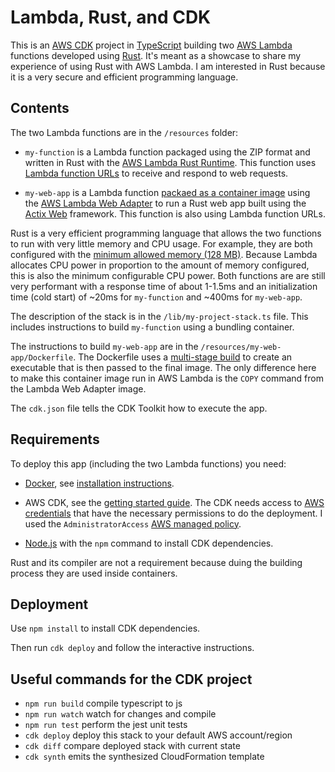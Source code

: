 # Lambda, Rust, and CDK

This is an [AWS CDK](https://aws.amazon.com/cdk/) project in [TypeScript](https://www.typescriptlang.org) building two [AWS Lambda](https://aws.amazon.com/lambda/) functions developed using [Rust](https://www.rust-lang.org). It's meant as a showcase to share my experience of using Rust with AWS Lambda. I am interested in Rust because it is a very secure and efficient programming language.

## Contents

The two Lambda functions are in the `/resources` folder:

- `my-function` is a Lambda function packaged using the ZIP format and written in Rust with the [AWS Lambda Rust Runtime](https://github.com/awslabs/aws-lambda-rust-runtime). This function uses [Lambda function URLs](https://docs.aws.amazon.com/lambda/latest/dg/lambda-urls.html) to receive and respond to web requests.

- `my-web-app`  is a Lambda function [packaed as a container image](https://docs.aws.amazon.com/lambda/latest/dg/gettingstarted-images.html) using the [AWS Lambda Web Adapter](https://github.com/awslabs/aws-lambda-web-adapter) to run a Rust web app built using the [Actix Web](https://actix.rs) framework. This function is also using Lambda function URLs.

Rust is a very efficient programming language that allows the two functions to run with very little memory and CPU usage. For example, they are both configured with the [minimum allowed memory (128 MB)](https://docs.aws.amazon.com/lambda/latest/dg/configuration-function-common.html#configuration-memory-console). Because Lambda allocates CPU power in proportion to the amount of memory configured, this is also the minimum configurable CPU power. Both functions are are still very performant with a response time of about 1-1.5ms and an initialization time (cold start) of ~20ms for `my-function` and ~400ms for `my-web-app`.

The description of the stack is in the `/lib/my-project-stack.ts` file. This includes instructions to build `my-function` using a bundling container.

The instructions to build `my-web-app` are in the `/resources/my-web-app/Dockerfile`. The Dockerfile uses a [multi-stage build](https://docs.docker.com/build/building/multi-stage/) to create an executable that is then passed to the final image. The only difference here to make this container image run in AWS Lambda is the `COPY` command from the Lambda Web Adapter image.

The `cdk.json` file tells the CDK Toolkit how to execute the app.

## Requirements

To deploy this app (including the two Lambda functions) you need:

- [Docker](https://www.docker.com), see [installation instructions](https://docs.docker.com/get-docker/).

- AWS CDK, see the [getting started guide](https://docs.aws.amazon.com/cdk/v2/guide/getting_started.html). The CDK needs access to [AWS credentials](https://docs.aws.amazon.com/cli/latest/userguide/cli-configure-files.html) that have the necessary permissions to do the deployment. I used the `AdministratorAccess` [AWS managed policy](https://docs.aws.amazon.com/IAM/latest/UserGuide/access_policies_job-functions.html).

- [Node.js](https://nodejs.org/) with the `npm` command to install CDK dependencies.

Rust and its compiler are not a requirement because duing the building process they are used inside containers.

## Deployment

Use `npm install` to install CDK dependencies.

Then run `cdk deploy` and follow the interactive instructions.

## Useful commands for the CDK project

* `npm run build`   compile typescript to js
* `npm run watch`   watch for changes and compile
* `npm run test`    perform the jest unit tests
* `cdk deploy`      deploy this stack to your default AWS account/region
* `cdk diff`        compare deployed stack with current state
* `cdk synth`       emits the synthesized CloudFormation template
